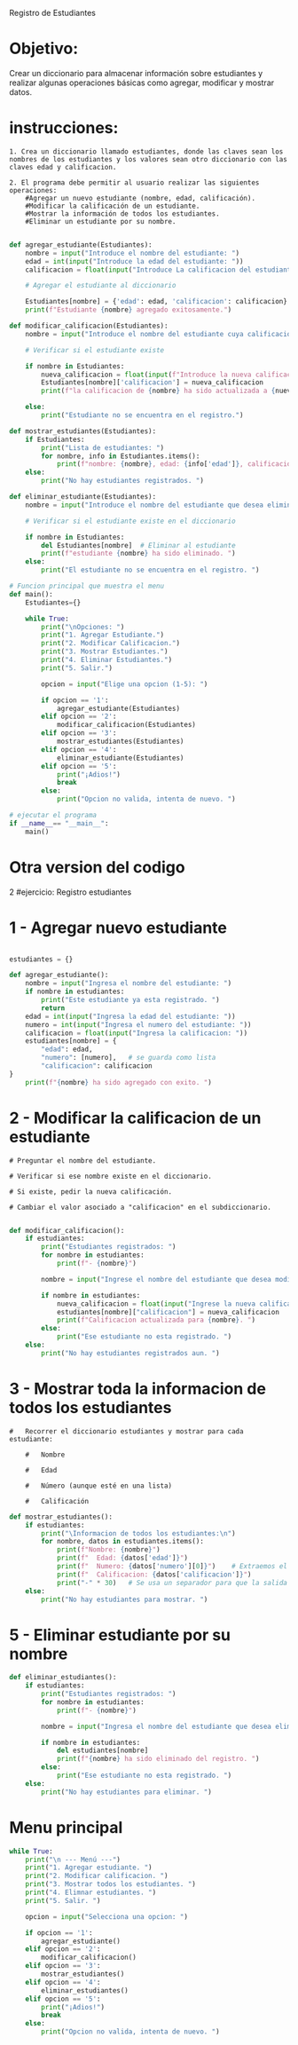 Registro de Estudiantes

# Objetivo: 
Crear un diccionario para almacenar información sobre estudiantes y realizar algunas operaciones básicas como agregar, modificar y mostrar datos.       

# instrucciones:

    1. Crea un diccionario llamado estudiantes, donde las claves sean los nombres de los estudiantes y los valores sean otro diccionario con las claves edad y calificacion.

    2. El programa debe permitir al usuario realizar las siguientes operaciones:
        #Agregar un nuevo estudiante (nombre, edad, calificación).
        #Modificar la calificación de un estudiante.
        #Mostrar la información de todos los estudiantes.
        #Eliminar un estudiante por su nombre.
```python

def agregar_estudiante(Estudiantes):
    nombre = input("Introduce el nombre del estudiante: ")
    edad = int(input("Introduce la edad del estudiante: "))
    calificacion = float(input("Introduce La calificacion del estudiante: "))

    # Agregar el estudiante al diccionario 

    Estudiantes[nombre] = {'edad': edad, 'calificacion': calificacion}
    print(f"Estudiante {nombre} agregado exitosamente.")

def modificar_calificacion(Estudiantes):
    nombre = input("Introduce el nombre del estudiante cuya calificacion desea modificar: ")

    # Verificar si el estudiante existe 

    if nombre in Estudiantes:
        nueva_calificacion = float(input(f"Introduce la nueva calificacion para {nombre}: "))
        Estudiantes[nombre]['calificacion'] = nueva_calificacion
        print(f"la calificacion de {nombre} ha sido actualizada a {nueva_calificacion}. ")

    else:
        print("Estudiante no se encuentra en el registro.")

def mostrar_estudiantes(Estudiantes):
    if Estudiantes: 
        print("Lista de estudiantes: ")
        for nombre, info in Estudiantes.items():
            print(f"nombre: {nombre}, edad: {info['edad']}, calificacion: {info['calificacion']}")
    else:
        print("No hay estudiantes registrados. ")

def eliminar_estudiante(Estudiantes):
    nombre = input("Introduce el nombre del estudiante que desea eliminar: ")

    # Verificar si el estudiante existe en el diccionario 

    if nombre in Estudiantes:
        del Estudiantes[nombre]  # Eliminar al estudiante 
        print(f"estudiante {nombre} ha sido eliminado. ")
    else: 
        print("El estudiante no se encuentra en el registro. ")

# Funcion principal que muestra el menu 
def main(): 
    Estudiantes={}

    while True:
        print("\nOpciones: ")
        print("1. Agregar Estudiante.")
        print("2. Modificar Calificacion.")
        print("3. Mostrar Estudiantes.")
        print("4. Eliminar Estudiantes.")
        print("5. Salir.")

        opcion = input("Elige una opcion (1-5): ")

        if opcion == '1':
            agregar_estudiante(Estudiantes)
        elif opcion == '2':
            modificar_calificacion(Estudiantes)
        elif opcion == '3':
            mostrar_estudiantes(Estudiantes)
        elif opcion == '4':
            eliminar_estudiante(Estudiantes)
        elif opcion == '5':
            print("¡Adios!")
            break
        else: 
            print("Opcion no valida, intenta de nuevo. ")

# ejecutar el programa 
if __name__== "__main__":
    main()
```

# Otra version del codigo


2 #ejercicio: Registro estudiantes

# 1 - Agregar nuevo estudiante

```python

estudiantes = {}

def agregar_estudiante():
    nombre = input("Ingresa el nombre del estudiante: ")
    if nombre in estudiantes: 
        print("Este estudiante ya esta registrado. ")
        return
    edad = int(input("Ingresa la edad del estudiante: "))
    numero = int(input("Ingresa el numero del estudiante: "))
    calificacion = float(input("Ingresa la calificacion: "))
    estudiantes[nombre] = {
        "edad": edad, 
        "numero": [numero],   # se guarda como lista 
        "calificacion": calificacion   
}
    print(f"{nombre} ha sido agregado con exito. ")

```

# 2 - Modificar la calificacion de un estudiante
    # Preguntar el nombre del estudiante.

    # Verificar si ese nombre existe en el diccionario.

    # Si existe, pedir la nueva calificación.

    # Cambiar el valor asociado a "calificacion" en el subdiccionario.
```python

def modificar_calificacion():  
    if estudiantes: 
        print("Estudiantes registrados: ")
        for nombre in estudiantes: 
            print(f"- {nombre}")

        nombre = input("Ingrese el nombre del estudiante que desea modificar: ")

        if nombre in estudiantes: 
            nueva_calificacion = float(input("Ingrese la nueva calificacion: "))
            estudiantes[nombre]["calificacion"] = nueva_calificacion
            print(f"Calificacion actualizada para {nombre}. ")
        else: 
            print("Ese estudiante no esta registrado. ")
    else: 
        print("No hay estudiantes registrados aun. ")
```

# 3 - Mostrar toda la informacion de todos los estudiantes
    #   Recorrer el diccionario estudiantes y mostrar para cada estudiante:

        #   Nombre

        #   Edad

        #   Número (aunque esté en una lista)

        #   Calificación
```python
def mostrar_estudiantes():
    if estudiantes: 
        print("\Informacion de todos los estudiantes:\n")
        for nombre, datos in estudiantes.items():
            print(f"Nombre: {nombre}")
            print(f"  Edad: {datos['edad']}")
            print(f"  Numero: {datos['numero'][0]}")    # Extraemos el primer valor de la lista y accede al primer (y único) número en la lista.
            print(f"  Calificacion: {datos['calificacion']}")
            print("-" * 30)   # Se usa un separador para que la salida sea más clara entre estudiantes.
    else:
        print("No hay estudiantes para mostrar. ")
```

# 5 - Eliminar estudiante por su nombre 
```python
def eliminar_estudiantes():
    if estudiantes:
        print("Estudiantes registrados: ")
        for nombre in estudiantes: 
            print(f"- {nombre}")

        nombre = input("Ingresa el nombre del estudiante que desea eliminar: ")

        if nombre in estudiantes: 
            del estudiantes[nombre]
            print(f"{nombre} ha sido eliminado del registro. ")
        else: 
            print("Ese estudiante no esta registrado. ")
    else: 
        print("No hay estudiantes para eliminar. ")
```

# Menu principal 
```python
while True: 
    print("\n --- Menú ---")
    print("1. Agregar estudiante. ")
    print("2. Modificar calificacion. ")
    print("3. Mostrar todos los estudiantes. ")
    print("4. Elimnar estudiantes. ")
    print("5. Salir. ")

    opcion = input("Selecciona una opcion: ")

    if opcion == '1':
        agregar_estudiante()
    elif opcion == '2':
        modificar_calificacion()
    elif opcion == '3':
        mostrar_estudiantes()
    elif opcion == '4':
        eliminar_estudiantes()
    elif opcion == '5':
        print("¡Adios!")
        break 
    else: 
        print("Opcion no valida, intenta de nuevo. ")

```



